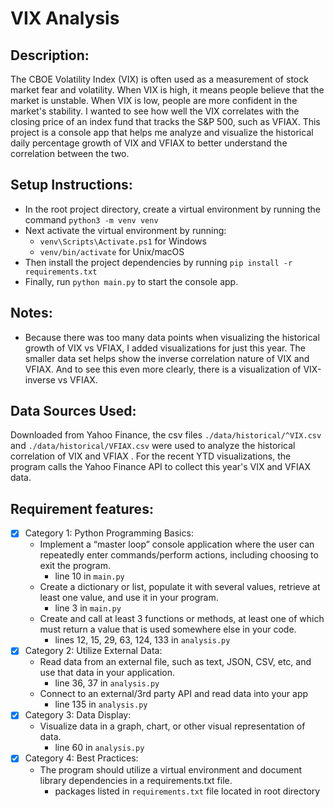 # VIX Analysis

## Description:

The CBOE Volatility Index (VIX) is often used as a measurement of stock market fear and volatility. When VIX is high, it means people believe that the market is unstable. When VIX is low, people are more confident in the market's stability. I wanted to see how well the VIX correlates with the closing price of an index fund that tracks the S&P 500, such as VFIAX. This project is a console app that helps me analyze and visualize the historical daily percentage growth of VIX and VFIAX to better understand the correlation between the two.

## Setup Instructions:
- In the root project directory, create a virtual environment by running the command `python3 -m venv venv`
- Next activate the virtual environment by running:
  - `venv\Scripts\Activate.ps1` for Windows
  - `venv/bin/activate` for Unix/macOS
- Then install the project dependencies by running `pip install -r requirements.txt`
- Finally, run `python main.py` to start the console app.

## Notes: 
- Because there was too many data points when visualizing the historical growth of VIX vs VFIAX, I added visualizations for just this year. The smaller data set helps show the inverse correlation nature of VIX and VFIAX. And to see this even more clearly, there is a visualization of VIX-inverse vs VFIAX.

## Data Sources Used:
Downloaded from Yahoo Finance, the csv files `./data/historical/^VIX.csv` and `./data/historical/VFIAX.csv` were used to analyze the historical correlation of VIX and VFIAX . For the recent YTD visualizations, the program calls the Yahoo Finance API to collect this year's VIX and VFIAX data.

## Requirement features:
  - [x] Category 1: Python Programming Basics:
    - Implement a “master loop” console application where the user can repeatedly enter commands/perform actions, including choosing to exit the program.	
      - line 10 in `main.py` 
    - Create a dictionary or list, populate it with several values, retrieve at least one value, and use it in your program.
      - line 3 in `main.py`
    - Create and call at least 3 functions or methods, at least one of which must return a value that is used somewhere else in your code. 
      - lines 12, 15, 29, 63, 124, 133 in `analysis.py`
  - [x] Category 2: Utilize External Data:
    - Read data from an external file, such as text, JSON, CSV, etc, and use that data in your application.
      - line 36, 37 in `analysis.py`
    - Connect to an external/3rd party API and read data into your app
      - line 135 in `analysis.py`
  - [x] Category 3: Data Display:
    - Visualize data in a graph, chart, or other visual representation of data.
      - line 60 in `analysis.py`
  - [x] Category 4: Best Practices:
    - The program should utilize a virtual environment and document library dependencies in a requirements.txt file.
      - packages listed in `requirements.txt` file located in root directory
